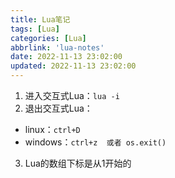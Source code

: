 ```yaml
---
title: Lua笔记
tags: [Lua]
categories: [Lua]
abbrlink: 'lua-notes'
date: 2022-11-13 23:02:00
updated: 2022-11-13 23:02:00
---
```


1. 进入交互式Lua：`lua -i`
2. 退出交互式Lua：
 - linux：`ctrl+D`     
 - windows：`ctrl+z  或者 os.exit()`
3. Lua的数组下标是从1开始的
